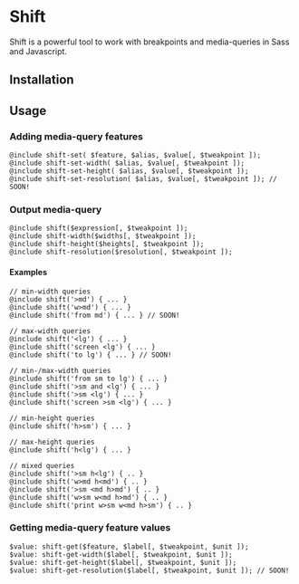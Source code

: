 # Shift

Shift is a powerful tool to work with breakpoints and media-queries in Sass and Javascript.

## Installation

## Usage

### Adding media-query features

    @include shift-set( $feature, $alias, $value[, $tweakpoint ]);
    @include shift-set-width( $alias, $value[, $tweakpoint ]);
    @include shift-set-height( $alias, $value[, $tweakpoint ]);
    @include shift-set-resolution( $alias, $value[, $tweakpoint ]); // SOON!

### Output media-query

    @include shift($expression[, $tweakpoint ]);
    @include shift-width($widths[, $tweakpoint ]);
    @include shift-height($heights[, $tweakpoint ]);
    @include shift-resolution($resolution[, $tweakpoint ]);

#### Examples

    // min-width queries
    @include shift('>md') { ... }
    @include shift('w>md') { ... }
    @include shift('from md') { ... } // SOON!

    // max-width queries
    @include shift('<lg') { ... }
    @include shift('screen <lg') { ... }
    @include shift('to lg') { ... } // SOON!

    // min-/max-width queries
    @include shift('from sm to lg') { ... }
    @include shift('>sm and <lg') { ... }
    @include shift('>sm <lg') { ... }
    @include shift('screen >sm <lg') { ... }

    // min-height queries
    @include shift('h>sm') { ... }

    // max-height queries
    @include shift('h<lg') { ... }

    // mixed queries
    @include shift('>sm h<lg') { .. }
    @include shift('w>md h<md') { .. }
    @include shift('>sm <md h>md') { .. }
    @include shift('w>sm w<md h>md') { .. }
    @include shift('print w>sm w<md h>sm') { .. }

### Getting media-query feature values

    $value: shift-get($feature, $label[, $tweakpoint, $unit ]);
    $value: shift-get-width($label[, $tweakpoint, $unit ]);
    $value: shift-get-height($label[, $tweakpoint, $unit ]);
    $value: shift-get-resolution($label[, $tweakpoint, $unit ]); // SOON!


